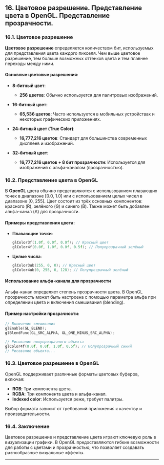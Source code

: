 
## 16. Цветовое разрешение. Представление цвета в OpenGL. Представление прозрачности.

### 16.1. Цветовое разрешение

**Цветовое разрешение** определяется количеством бит, используемых для представления цвета каждого пикселя. Чем выше цветовое разрешение, тем больше возможных оттенков цвета и тем плавнее переходы между ними.

#### Основные цветовые разрешения:

- **8-битный цвет**:
    - **256 цветов**: Обычно используется для палитровых изображений.

- **16-битный цвет**:
    - **65,536 цветов**: Часто используется в мобильных устройствах и некоторых графических приложениях.

- **24-битный цвет (True Color)**:
    - **16,777,216 цветов**: Стандарт для большинства современных дисплеев и изображений.

- **32-битный цвет**:
    - **16,777,216 цветов + 8 бит прозрачности**: Используется для изображений с альфа-каналом (прозрачностью).

### 16.2. Представление цвета в OpenGL

В **OpenGL** цвета обычно представляются с использованием плавающих точек в диапазоне [0.0, 1.0] или с использованием целых чисел в диапазоне [0, 255]. Цвет состоит из трёх основных компонентов: красного (R), зелёного (G) и синего (B). Также может быть добавлен альфа-канал (A) для прозрачности.

#### Примеры представления цвета:

- **Плавающие точки**:
  ```cpp
  glColor3f(1.0f, 0.0f, 0.0f); // Красный цвет
  glColor4f(0.0f, 1.0f, 0.0f, 0.5f); // Полупрозрачный зелёный
  ```

- **Целые числа**:
  ```cpp
  glColor3ub(255, 0, 0); // Красный цвет
  glColor4ub(0, 255, 0, 128); // Полупрозрачный зелёный
  ```

#### Использование альфа-канала для прозрачности

Альфа-канал определяет степень прозрачности цвета. В OpenGL прозрачность может быть настроена с помощью параметра альфа при определении цвета и включения смешивания (blending).

#### Пример настройки прозрачности:

```cpp
// Включение смешивания
glEnable(GL_BLEND);
glBlendFunc(GL_SRC_ALPHA, GL_ONE_MINUS_SRC_ALPHA);

// Рисование полупрозрачного объекта
glColor4f(0.0f, 0.0f, 1.0f, 0.5f); // Полупрозрачный синий
// Рисование объекта...
```

### 16.3. Цветовое разрешение в OpenGL

OpenGL поддерживает различные форматы цветовых буферов, включая:

- **RGB**: Три компонента цвета.
- **RGBA**: Три компонента цвета и альфа-канал.
- **Indexed color**: Используется реже, требует палитры.

Выбор формата зависит от требований приложения к качеству и производительности.

### 16.4. Заключение

Цветовое разрешение и представление цвета играют ключевую роль в визуализации графики. В OpenGL предоставляются гибкие возможности для работы с цветами и прозрачностью, что позволяет создавать разнообразные визуальные эффекты.

---
